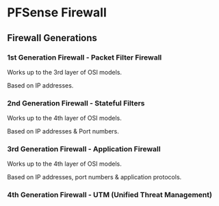 # PFSense Firewall

## Firewall Generations

### 1st Generation Firewall - Packet Filter Firewall

Works up to the 3rd layer of OSI models.

Based on IP addresses.

### 2nd Generation Firewall - Stateful Filters

Works up to the 4th layer of OSI models.

Based on IP addresses & Port numbers.

### 3rd Generation Firewall - Application Firewall

Works up to the 4th layer of OSI models.

Based on IP addresses, port numbers & application protocols.

### 4th Generation Firewall - UTM (Unified Threat Management)
